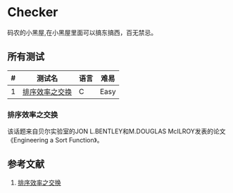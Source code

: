 # Checker
码农的小黑屋,在小黑屋里面可以搞东搞西，百无禁忌。

## 所有测试
|  #  |  测试名  |  语言  |  难易  |
| --- |  ------  |  ---   |  ---  |
|  1  |  [排序效率之交换][EffiSort]  |  C |  Easy |

### 排序效率之交换
该话题来自贝尔实验室的JON L.BENTLEY和M.DOUGLAS McILROY发表的论文《Engineering a Sort Function》。

## 参考文献
1. [排序效率之交换][EffiSort]

[EffiSort]: .EfficientSort/README.md
